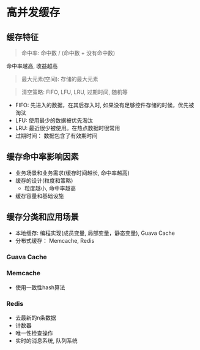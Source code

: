 # 高并发缓存
## 缓存特征
> 命中率: 命中数 / (命中数 + 没有命中数)

命中率越高, 收益越高

> 最大元素(空间): 存储的最大元素

> 清空策略: FIFO, LFU, LRU, 过期时间, 随机等
- FIFO: 先进入的数据，在其后存入时, 如果没有足够控件存储的时候，优先被淘汰
- LFU: 使用最少的数据被优先淘汰
- LRU: 最近很少被使用。在热点数据时很常用
- 过期时间： 数据包含了有效期时间

## 缓存命中率影响因素
- 业务场景和业务需求(缓存时间越长, 命中率越高)
- 缓存的设计(粒度和策略)
  - 粒度越小, 命中率越高
- 缓存容量和基础设施

## 缓存分类和应用场景
- 本地缓存: 编程实现(成员变量, 局部变量，静态变量), Guava Cache
- 分布式缓存： Memcache, Redis

### Guava Cache

### Memcache
- 使用一致性hash算法

### Redis
- 去最新的n条数据
- 计数器
- 唯一性检查操作
- 实时的消息系统, 队列系统
